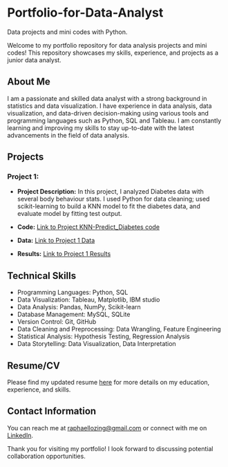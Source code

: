 # Portfolio-for-Data-Analyst
Data projects and mini codes with Python.

Welcome to my portfolio repository for data analysis projects and mini codes! This repository showcases my skills, experience, and projects as a junior data analyst.

## About Me

I am a passionate and skilled data analyst with a strong background in statistics and data visualization. I have experience in data analysis, data visualization, and data-driven decision-making using various tools and programming languages such as Python, SQL and Tableau. I am constantly learning and improving my skills to stay up-to-date with the latest advancements in the field of data analysis.

## Projects

### Project 1: 

- **Project Description:** In this project, I analyzed Diabetes data with several body behaviour stats. I used Python for data cleaning; used scikit-learning to build a KNN model to fit the diabetes data, and evaluate model by fitting test output. 

- **Code:** [Link to Project KNN-Predict_Diabetes code](https://github.com/Shirui-Zeng/Portfolio-for-Data-Analyst/blob/e2be7ea0cba53f635d3f4ef22ff97f366ebb60dd/KNN-Predict%20Diabetes/KNN-Predict%20Diabetes.ipynb)

- **Data:** [Link to Project 1 Data](https://github.com/Shirui-Zeng/Portfolio-for-Data-Analyst/blob/e2be7ea0cba53f635d3f4ef22ff97f366ebb60dd/KNN-Predict%20Diabetes/diabetes.csv)

- **Results:** [Link to Project 1 Results](https://github.com/Shirui-Zeng/Portfolio-for-Data-Analyst/blob/e2be7ea0cba53f635d3f4ef22ff97f366ebb60dd/KNN-Predict%20Diabetes/KNN-Predict%20Diabetes.ipynb)


## Technical Skills

- Programming Languages: Python, SQL
- Data Visualization: Tableau, Matplotlib, IBM studio
- Data Analysis: Pandas, NumPy, Scikit-learn
- Database Management: MySQL, SQLite
- Version Control: Git, GitHub
- Data Cleaning and Preprocessing: Data Wrangling, Feature Engineering
- Statistical Analysis: Hypothesis Testing, Regression Analysis
- Data Storytelling: Data Visualization, Data Interpretation

## Resume/CV

Please find my updated resume [here](https://github.com/Shirui-Zeng/Portfolio-for-Data-Analyst/blob/da7fc25cb8c9830257496212d701e6b2bfe7c284/CV%20Shirui%20Zeng.pdf) for more details on my education, experience, and skills.

## Contact Information

You can reach me at [raphaellozing@gmail.com](mailto:raphaellozing@gmail.com) or connect with me on [LinkedIn](https://www.linkedin.com/in/shirui-zeng-0888a2196/).

Thank you for visiting my portfolio! I look forward to discussing potential collaboration opportunities.
